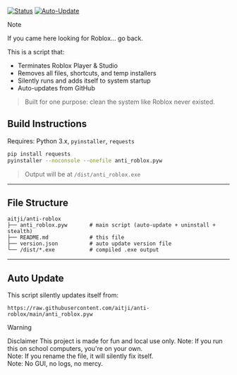 [![Status](https://img.shields.io/badge/status-active-critical)](https://github.com/aitji/anti-roblox)
[![Auto-Update](https://img.shields.io/badge/auto--update-enabled-success)](https://raw.githubusercontent.com/aitji/anti-roblox/main/anti_roblox.pyw)

> [!NOTE]
> If you came here looking for Roblox... go back.

This is a script that:
- Terminates Roblox Player & Studio
- Removes all files, shortcuts, and temp installers
- Silently runs and adds itself to system startup
- Auto-updates from GitHub

> Built for one purpose: clean the system like Roblox never existed.

## Build Instructions

Requires: Python 3.x, `pyinstaller`, `requests`

```bash
pip install requests
pyinstaller --noconsole --onefile anti_roblox.pyw
```

> Output will be at `/dist/anti_roblox.exe`

---

## File Structure

```
aitji/anti-roblox
├── anti_roblox.pyw       # main script (auto-update + uninstall + stealth)
├── README.md             # this file
├── version.json          # auto update version file
└── /dist/*.exe           # compiled .exe output
```

---

## Auto Update

This script silently updates itself from:

```
https://raw.githubusercontent.com/aitji/anti-roblox/main/anti_roblox.pyw
```

> [!WARNING]
> Disclaimer
> This project is made for fun and local use only.
> Note: If you run this on school computers, you're on your own.  
> Note: If you rename the file, it will silently fix itself.  
> Note: No GUI, no logs, no mercy.
